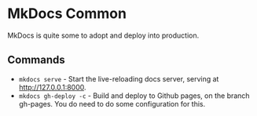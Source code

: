 # MkDocs Common

MkDocs is quite some to adopt and deploy into production.

## Commands

* `mkdocs serve` - Start the live-reloading docs server, serving at http://127.0.0.1:8000.
* `mkdocs gh-deploy -c` - Build and deploy to Github pages, on the branch gh-pages. You do need to do some configuration for this.

